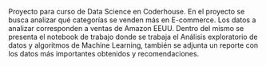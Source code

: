 Proyecto para curso de Data Science en Coderhouse. En el proyecto se busca analizar qué categorías se venden más en E-commerce.
Los datos a analizar corresponden a ventas de Amazon EEUU. 
Dentro del mismo se presenta el notebook de trabajo donde se trabaja el Análisis exploratorio de datos y algoritmos de Machine Learning, 
también se adjunta un reporte con los datos más importantes obtenidos y recomendaciones.
